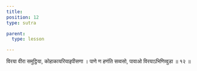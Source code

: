 ```yaml
---
title: 
position: 12
type: sutra

parent:
  type: lesson

---
```


विरया वीरा समुट्ठिया, कोहाकायरियाइपीसणा ।
पाणे ण हणंति सव्वसो, पावाओ विरयाऽभिणिव्वुडा ॥ १२ ॥